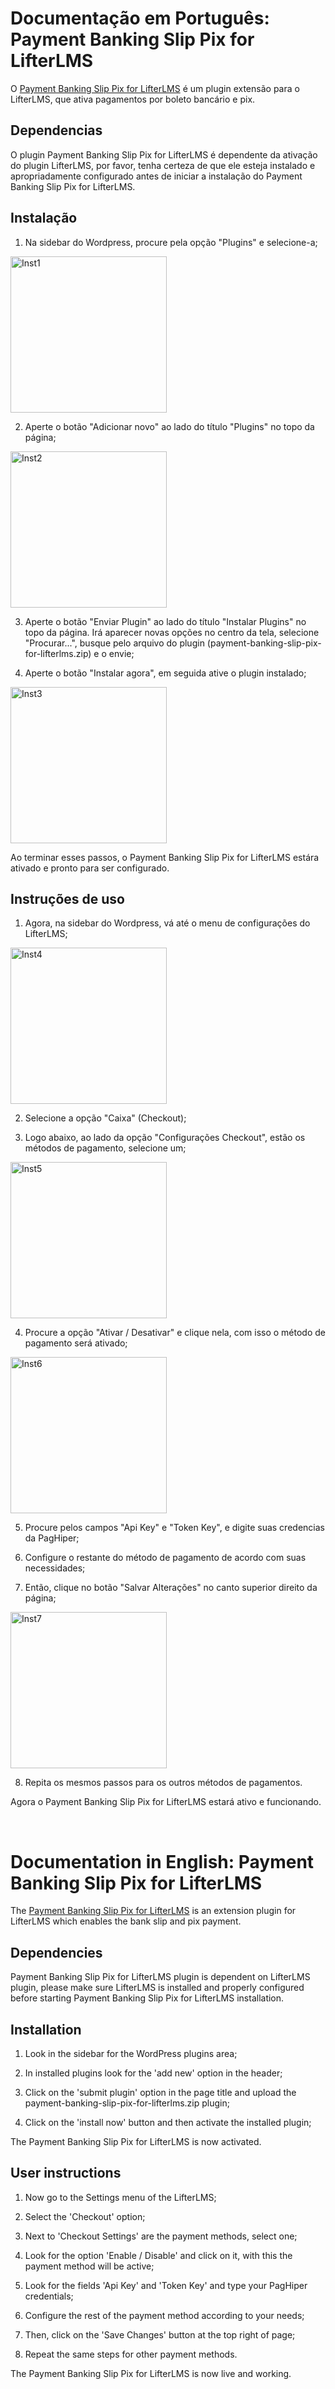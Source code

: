# Documentação em Português: Payment Banking Slip Pix for LifterLMS

O [Payment Banking Slip Pix for LifterLMS](https://www.linknacional.com/wordpress/plugins/) é um plugin extensão para o LifterLMS, que ativa pagamentos por boleto bancário e pix.

## Dependencias

O plugin Payment Banking Slip Pix for LifterLMS é dependente da ativação do plugin LifterLMS, por favor, tenha certeza de que ele esteja instalado e apropriadamente configurado antes de iniciar a instalação do Payment Banking Slip Pix for LifterLMS.

## Instalação

1) Na sidebar do Wordpress, procure pela opção "Plugins" e selecione-a;
<p align="start"><img src="https://github.com/LinkNacional/payment-banking-slip-pix-for-lifterlms/assets/127407085/06117095-77a0-4ebb-b527-9e695d92ceaa" height="250" width="auto" alt="Inst1">
</p>

2) Aperte o botão "Adicionar novo" ao lado do título "Plugins" no topo da página;
<p align="start"><img src="https://github.com/LinkNacional/payment-banking-slip-pix-for-lifterlms/assets/127407085/63879bc6-6083-4a56-af35-a1e77d761ec5" height="250" width="auto" alt="Inst2">
</p>

3) Aperte o botão "Enviar Plugin" ao lado do título "Instalar Plugins" no topo da página. Irá aparecer novas opções no centro da tela, selecione "Procurar...", busque pelo arquivo do plugin (payment-banking-slip-pix-for-lifterlms.zip) e o envie;

4) Aperte o botão "Instalar agora", em seguida ative o plugin instalado;
<p align="start"><img src="https://github.com/LinkNacional/payment-banking-slip-pix-for-lifterlms/assets/127407085/479948e6-b47b-4973-9021-e3618f404c94" height="250" width="auto" alt="Inst3">
</p>

Ao terminar esses passos, o Payment Banking Slip Pix for LifterLMS estára ativado e pronto para ser configurado.

## Instruções de uso

1) Agora, na sidebar do Wordpress, vá até o menu de configurações do LifterLMS;
<p align="start"><img src="https://github.com/LinkNacional/payment-banking-slip-pix-for-lifterlms/assets/127407085/cd1d9529-9d79-4491-b7bb-891b34cfb464" height="250" width="auto" alt="Inst4">
</p>

2) Selecione a opção "Caixa" (Checkout);

3) Logo abaixo, ao lado da opção "Configurações Checkout", estão os métodos de pagamento, selecione um;
<p align="start"><img src="https://github.com/LinkNacional/payment-banking-slip-pix-for-lifterlms/assets/127407085/4145fb42-8282-461e-b497-a71507fa3bbc" height="250" width="auto" alt="Inst5">
</p>

4) Procure a opção "Ativar / Desativar" e clique nela, com isso o método de pagamento será ativado;
<p align="start"><img src="https://github.com/LinkNacional/payment-banking-slip-pix-for-lifterlms/assets/127407085/767fc8b9-4f4b-48da-84b2-3c5268b2540f" height="250" width="auto" alt="Inst6">
</p>

5) Procure pelos campos "Api Key" e "Token Key", e digite suas credencias da PagHiper;

6) Configure o restante do método de pagamento de acordo com suas necessidades;

7) Então, clique no botão "Salvar Alterações" no canto superior direito da página;
<p align="start"><img src="https://github.com/LinkNacional/payment-banking-slip-pix-for-lifterlms/assets/127407085/3284dac5-e2d8-41ab-943e-0ea4ac9766a2" height="250" width="auto" alt="Inst7">
</p>

8) Repita os mesmos passos para os outros métodos de pagamentos.

Agora o Payment Banking Slip Pix for LifterLMS estará ativo e funcionando.

<br>
<!-- DIVISORIA PARA DOCUMENTAÇÃO EM INGLÊS -->

# Documentation in English: Payment Banking Slip Pix for LifterLMS

The [Payment Banking Slip Pix for LifterLMS](https://www.linknacional.com/wordpress/plugins/) is an extension plugin for LifterLMS which enables the bank slip and pix payment.

## Dependencies

Payment Banking Slip Pix for LifterLMS plugin is dependent on LifterLMS plugin, please make sure LifterLMS is installed and properly configured before starting Payment Banking Slip Pix for LifterLMS installation.

## Installation

1) Look in the sidebar for the WordPress plugins area;

2) In installed plugins look for the 'add new' option in the header;

3) Click on the 'submit plugin' option in the page title and upload the payment-banking-slip-pix-for-lifterlms.zip plugin;

4) Click on the 'install now' button and then activate the installed plugin;

The Payment Banking Slip Pix for LifterLMS is now activated.

## User instructions

1) Now go to the Settings menu of the LifterLMS;

2) Select the 'Checkout' option;

3) Next to 'Checkout Settings' are the payment methods, select one;

4) Look for the option 'Enable / Disable' and click on it, with this the payment method will be active;

5) Look for the fields 'Api Key' and 'Token Key' and type your PagHiper credentials; 

6) Configure the rest of the payment method according to your needs;

7) Then, click on the 'Save Changes' button at the top right of page;

8) Repeat the same steps for other payment methods.

The Payment Banking Slip Pix for LifterLMS is now live and working.
